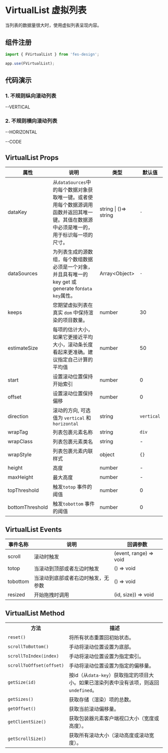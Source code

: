 # VirtualList 虚拟列表

当列表的数据量很大时，使用虚拟列表呈现内容。

## 组件注册

```js
import { FVirtualList } from 'fes-design';

app.use(FVirtualList);
```

## 代码演示

### 1. 不规则纵向滚动列表

--VERTICAL

### 2. 不规则横向滚动列表

--HORIZONTAL

--CODE

## VirtualList Props

| 属性            | 说明                                                                                                                                    | 类型                  | 默认值     |
| --------------- | --------------------------------------------------------------------------------------------------------------------------------------- | --------------------- | ---------- |
| dataKey         | 从`dataSources`中的每个数据对象获取唯一键。或者使用每个数据源调用函数并返回其唯一键。其值在数据源中必须是唯一的，用于标识每一项的尺寸。 | string \| ()=> string | `-`        |
| dataSources     | 为列表生成的源数组，每个数组数据必须是一个对象，并且具有唯一的 key get 或 generate for`data key`属性。                                  | Array\<Object\>       | `-`        |
| keeps           | 您期望虚拟列表在真实 `dom` 中保持渲染的项目数量。                                                                                       | number                | 30         |
| estimateSize    | 每项的估计大小，如果它更接近平均大小，滚动条长度看起来更准确。建议指定自己计算的平均值                                                  | number                | 50         |
| start           | 设置滚动位置保持开始索引                                                                                                                | number                | 0          |
| offset          | 设置滚动位置保持偏移                                                                                                                    | number                | 0          |
| direction       | 滚动的方向, 可选值为 `vertical` 和 `horizontal`                                                                                         | string                | `vertical` |
| wrapTag         | 列表包裹元素名称                                                                                                                        | string                | `div`      |
| wrapClass       | 列表包裹元素类名                                                                                                                        | string                | -          |
| wrapStyle       | 列表包裹元素内联样式                                                                                                                    | object                | `{}`       |
| height          | 高度                                                                                                                                    | number                | -          |
| maxHeight       | 最大高度                                                                                                                                | number                | -          |
| topThreshold    | 触发`totop` 事件的阈值                                                                                                                  | number                | 0          |
| bottomThreshold | 触发`tobottom` 事件的阈值                                                                                                               | number                | 0          |

## VirtualList Events

| 事件名称 | 说明                               | 回调参数               |
| -------- | ---------------------------------- | ---------------------- |
| scroll   | 滚动时触发                         | (event, range) => void |
| totop    | 当滚动到顶部或者左边时触发         | () => void             |
| tobottom | 当滚动到底部或者右边时触发，无参数 | () => void             |
| resized  | 开始拖拽时调用                     | (id, size}) => void    |

## VirtualList Method

<table>
  <tr>
    <th><span style="width:150px;display:inline-block;">方法</span></th>
    <th>描述</th>
  </tr>
  <tr>
    <td><code>reset()</code></td>
    <td>将所有状态重置回初始状态。</td>
  </tr>
  <tr>
    <td><code>scrollToBottom()</code></td>
    <td>手动将滚动位置设置为底部。</td>
  </tr>
  <tr>
    <td><code>scrollToIndex(index)</code></td>
    <td>手动将滚动位置设置为指定索引。 </td>
  </tr>
  <tr>
    <td><code>scrollToOffset(offset)</code></td>
    <td>手动将滚动位置设置为指定的偏移量。</td>
  </tr>
  <tr>
    <td><code>getSize(id)</code></td>
    <td>按id（从<code>data-key</code>）获取指定的项目大小。如果已渲染列表中没有该项，则返回<code>undefined</code>。</td>
  </tr>
  <tr>
    <td><code>getSizes()</code></td>
    <td>获取存储（渲染）项的总数。</td>
  </tr>
  <tr>
    <td><code>getOffset()</code></td>
    <td>获取当前滚动偏移量。 </td>
  </tr>
  <tr>
    <td><code>getClientSize()</code></td>
    <td>获取包装器元素客户端视口大小（宽度或高度）。</td>
  </tr>
  <tr>
    <td><code>getScrollSize()</code></td>
    <td>获取所有滚动大小（滚动高度或滚动宽度）。 </td>
  </tr>
</table>

